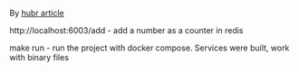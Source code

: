 By [hubr article](https://habr.com/ru/post/656639/)

http://localhost:6003/add - add a number as a counter in redis

make run - run the project with docker compose. Services were built, work with binary files